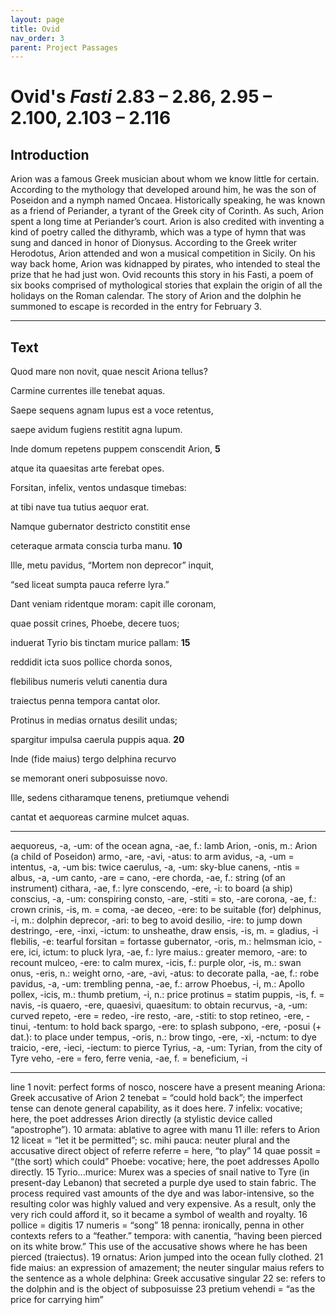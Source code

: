 ```yaml
---
layout: page
title: Ovid
nav_order: 3
parent: Project Passages
---
```


# Ovid's *Fasti* 2.83 – 2.86, 2.95 – 2.100, 2.103 – 2.116

## Introduction

Arion was a famous Greek musician about whom we know little for certain. According to the mythology that developed around him, he was the son of Poseidon and a nymph named Oncaea. Historically speaking, he was known as a friend of Periander, a tyrant of the Greek city of Corinth. As such, Arion spent a long time at Periander’s court. Arion is also credited with inventing a kind of poetry called the dithyramb, which was a type of hymn that was sung and danced in honor of Dionysus. According to the Greek writer Herodotus, Arion attended and won a musical competition in Sicily. On his way back home, Arion was kidnapped by pirates, who intended to steal the prize that he had just won. Ovid recounts this story in his Fasti, a poem of six books 
comprised of mythological stories that explain the origin of all the holidays on the Roman calendar. The story of Arion and the dolphin he summoned to escape is recorded in the entry for February 3.

----------

## Text


Quod mare non novit, quae nescit Ariona tellus?

Carmine currentes ille tenebat aquas.

Saepe sequens agnam lupus est a voce retentus,

saepe avidum fugiens restitit agna lupum.

Inde domum repetens puppem conscendit Arion,			**5**

atque ita quaesitas arte ferebat opes.

Forsitan, infelix, ventos undasque timebas:

at tibi nave tua tutius aequor erat.

Namque gubernator destricto constitit ense

ceteraque armata conscia turba manu.				**10**

Ille, metu pavidus, “Mortem non deprecor” inquit,

“sed liceat sumpta pauca referre lyra.”

Dant veniam ridentque moram: capit ille coronam,

quae possit crines, Phoebe, decere tuos;

induerat Tyrio bis tinctam murice pallam:				**15**

reddidit icta suos pollice chorda sonos,

flebilibus numeris veluti canentia dura

traiectus penna tempora cantat olor.

Protinus in medias ornatus desilit undas;

spargitur impulsa caerula puppis aqua.				**20**

Inde (fide maius) tergo delphina recurvo

se memorant oneri subposuisse novo.

Ille, sedens citharamque tenens, pretiumque vehendi

cantat et aequoreas carmine mulcet aquas.


----------
 
aequoreus, -a, -um: of the ocean
agna, -ae, f.: lamb
Arion, -onis, m.: Arion (a child of Poseidon)
armo, -are, -avi, -atus: to arm
avidus, -a, -um = intentus, -a, -um
bis: twice
caerulus, -a, -um: sky-blue
canens, -ntis = albus, -a, -um
canto, -are = cano, -ere
chorda, -ae, f.: string (of an instrument)
cithara, -ae, f.: lyre
conscendo, -ere, -i: to board (a ship)
conscius, -a, -um: conspiring
consto, -are, -stiti = sto, -are
corona, -ae, f.: crown
crinis, -is, m. = coma, -ae
deceo, -ere: to be suitable (for)
delphinus, -i, m.: dolphin
deprecor, -ari: to beg to avoid
desilio, -ire: to jump down
destringo, -ere, -inxi, -ictum: to unsheathe, draw
ensis, -is, m. = gladius, -i
flebilis, -e: tearful
forsitan = fortasse
gubernator, -oris, m.: helmsman
icio, -ere, ici, ictum: to pluck
lyra, -ae, f.: lyre
maius.: greater
memoro, -are: to recount
mulceo, -ere: to calm
murex, -icis, f.: purple
olor, -is, m.: swan
onus, -eris, n.: weight
orno, -are, -avi, -atus: to decorate
palla, -ae, f.: robe
pavidus, -a, -um: trembling
penna, -ae, f.: arrow
Phoebus, -i, m.: Apollo
pollex, -icis, m.: thumb
pretium, -i, n.: price
protinus = statim
puppis, -is, f. = navis, -is
quaero, -ere, quaesivi, quaesitum: to obtain
recurvus, -a, -um: curved
repeto, -ere = redeo, -ire
resto, -are, -stiti: to stop
retineo, -ere, -tinui, -tentum: to hold back
spargo, -ere: to splash
subpono, -ere, -posui (+ dat.): to place under
tempus, -oris, n.: brow
tingo, -ere, -xi, -nctum: to dye
traicio, -ere, -ieci, -iectum: to pierce
Tyrius, -a, -um: Tyrian, from the city of Tyre
veho, -ere = fero, ferre
venia, -ae, f. = beneficium, -i 


----------


line 1 	novit: perfect forms of nosco, noscere have a present meaning Ariona: Greek accusative of Arion
        2 	tenebat = “could hold back”; the imperfect tense can denote general capability, as it does here.
        7 	infelix: vocative; here, the poet addresses Arion directly (a stylistic device called “apostrophe”).
      10 	armata: ablative to agree with manu
      11 	ille: refers to Arion
      12 	liceat = “let it be permitted”; sc. mihi
 	pauca: neuter plural and the accusative direct object of referre
 	referre = here, “to play”
      14 	quae possit = “(the sort) which could”
 	Phoebe: vocative; here, the poet addresses Apollo directly.
      15 	Tyrio...murice: Murex was a species of snail native to Tyre (in present-day Lebanon) that secreted a purple dye used to stain fabric. The process required vast amounts of the dye and was labor-intensive, so the resulting color was highly valued and very expensive. As a result, only the very rich could afford it, so it became a symbol of wealth and royalty.
      16 	pollice = digitis
      17 	numeris = “song”
      18 	penna: ironically, penna in other contexts refers to a “feather.”
 	tempora: with canentia, “having been pierced on its white brow.” This use of the accusative shows where he has been pierced (traiectus).
      19 	ornatus: Arion jumped into the ocean fully clothed.
      21 	fide maius: an expression of amazement; the neuter singular maius refers to the sentence as a whole
 	delphina: Greek accusative singular
      22 	se: refers to the dolphin and is the object of subposuisse
      23 	pretium vehendi = “as the price for carrying him”
